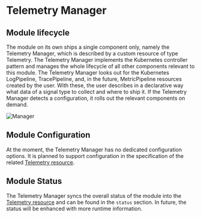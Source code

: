 # Telemetry Manager

## Module lifecycle

The module on its own ships a single component only, namely the Telemetry Manager, which is described by a custom resource of type Telemetry. The Telemetry Manager implements the Kubernetes controller pattern and manages the whole lifecycle of all other components relevant to this module. The Telemetry Manager looks out for the Kubernetes LogPipeline, TracePipeline, and, in the future, MetricPipeline resources created by the user. With these, the user describes in a declarative way what data of a signal type to collect and where to ship it.
If the Telemetry Manager detects a configuration, it rolls out the relevant components on demand.

![Manager](./assets/manager-lifecycle.drawio.svg)

## Module Configuration

At the moment, the Telemetry Manager has no dedicated configuration options. It is planned to support configuration in the specification of the related [Telemetry resource](resources/01-telemetry.md).

## Module Status
The Telemetry Manager syncs the overall status of the module into the [Telemetry resource](resources/01-telemetry.md) and can be found in the `status` section. In future, the status will be enhanced with more runtime information.
